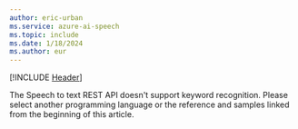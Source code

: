 ```yaml
---
author: eric-urban
ms.service: azure-ai-speech
ms.topic: include
ms.date: 1/18/2024
ms.author: eur
---
```


[!INCLUDE [Header](../../common/rest.md)]

The Speech to text REST API doesn't support keyword recognition. Please select another programming language or the reference and samples linked from the beginning of this article. 
